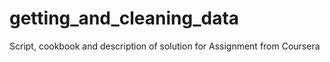# getting_and_cleaning_data
Script, cookbook and description of solution for Assignment from Coursera

